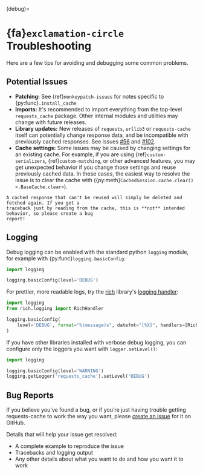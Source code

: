 (debug)=
# {fa}`exclamation-circle` Troubleshooting
Here are a few tips for avoiding and debugging some common problems.

## Potential Issues
* **Patching:** See {ref}`monkeypatch-issues` for notes specific to {py:func}`.install_cache`
* **Imports:** It's recommended to import everything from the top-level `requests_cache` package.
  Other internal modules and utilities may change with future releases.
* **Library updates:** New releases of `requests`, `urllib3` or `requests-cache` itself can
  potentially change response data, and be incompatible with previously cached responses. See issues
  [#56](https://github.com/reclosedev/requests-cache/issues/56) and
  [#102](https://github.com/reclosedev/requests-cache/issues/102).
* **Cache settings:** Some issues may be caused by changing settings for an existing cache. For
  example, if you are using {ref}`custom-serializers`, {ref}`custom-matching`, or other advanced
  features, you may get unexpected behavior if you change those settings and reuse previously cached
  data. In these cases, the easiest way to resolve the issue is to clear the cache with
  ({py:meth}`CachedSession.cache.clear() <.BaseCache.clear>`).

```{note}
A cached response that can't be reused will simply be deleted and fetched again. If you get a
traceback just by reading from the cache, this is **not** intended behavior, so please create a bug
report!
```

## Logging
Debug logging can be enabled with the standard python `logging` module, for example with
{py:func}`logging.basicConfig`:
```python
import logging

logging.basicConfig(level='DEBUG')
```

For prettier, more readable logs, try the [rich](https://github.com/willmcgugan/rich) library's
[logging handler](https://rich.readthedocs.io/en/stable/logging.html):
```python
import logging
from rich.logging import RichHandler

logging.basicConfig(
    level='DEBUG', format="%(message)s", datefmt="[%X]", handlers=[RichHandler()]
)
```

If you have other libraries installed with verbose debug logging, you can configure only the loggers
you want with `logger.setLevel()`:
```python
import logging

logging.basicConfig(level='WARNING')
logging.getLogger('requests_cache').setLevel('DEBUG')
```

## Bug Reports
If you believe you've found a bug, or if you're just having trouble getting requests-cache to work
the way you want, please
[create an issue](https://github.com/reclosedev/requests-cache/issues/new/choose) for it on GitHub.

Details that will help your issue get resolved:
* A complete example to reproduce the issue
* Tracebacks and logging output
* Any other details about what you want to do and how you want it to work
